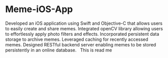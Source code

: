 # Meme-iOS-App
Developed an iOS application using Swift and Objective-C that allows users to easily create and share memes. Integrated openCV library allowing users to effortlessly apply photo filters and effects. Incorporated persistent data storage to archive memes. Leveraged caching for recently accessed memes. Designed RESTful backend server enabling memes to be stored persistently in an online database.  
This is read me 
